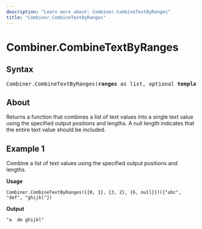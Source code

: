 ```yaml
---
description: "Learn more about: Combiner.CombineTextByRanges"
title: "Combiner.CombineTextByRanges"
---
```

# Combiner.CombineTextByRanges

## Syntax

<pre>
Combiner.CombineTextByRanges(<b>ranges</b> as list, optional <b>template</b> as nullable text) as function
</pre>

## About

Returns a function that combines a list of text values into a single text value using the specified output positions and lengths. A null length indicates that the entire text value should be included.

## Example 1

Combine a list of text values using the specified output positions and lengths.

**Usage**

```powerquery-m
Combiner.CombineTextByRanges({{0, 1}, {3, 2}, {6, null}})({"abc", "def", "ghijkl"})
```

**Output**

`"a  de ghijkl"`
